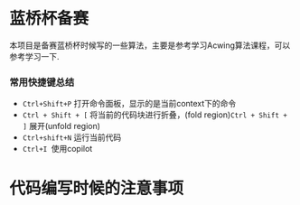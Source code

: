 # 蓝桥杯备赛
本项目是备赛蓝桥杯时候写的一些算法，主要是参考学习Acwing算法课程，可以参考学习一下.


### 常用快捷键总结
- `Ctrl+Shift+P` 打开命令面板，显示的是当前context下的命令
- `Ctrl + Shift + [` 将当前的代码块进行折叠，(fold region)`Ctrl + Shift + ]` 展开(unfold region)
- `Ctrl+shift+N` 运行当前代码
- `Ctrl+I `使用copilot

# 代码编写时候的注意事项
